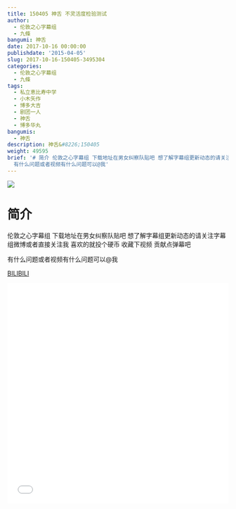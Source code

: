 ```yaml
---
title: 150405 神舌 不灵活度检验测试
author:
  - 伦敦之心字幕组
  - 九條
bangumi: 神舌
date: 2017-10-16 00:00:00
publishdate: '2015-04-05'
slug: 2017-10-16-150405-3495304
categories:
  - 伦敦之心字幕组
  - 九條
tags:
  - 私立恵比寿中学
  - 小木矢作
  - 博多大吉
  - 剧团一人
  - 神舌
  - 博多华丸
bangumis:
  - 神舌
description: 神舌&#8226;150405
weight: 49595
brief: '# 简介 伦敦之心字幕组 下载地址在男女纠察队贴吧 想了解字幕组更新动态的请关注字幕组微博或者直接关注我 喜欢的就投个硬币 收藏下视频 贡献点弹幕吧
  有什么问题或者视频有什么问题可以@我'
---
```


![](https://i.imgur.com/EGp6KHy.jpg)

# 简介  
伦敦之心字幕组 下载地址在男女纠察队贴吧 想了解字幕组更新动态的请关注字幕组微博或者直接关注我 喜欢的就投个硬币 收藏下视频 贡献点弹幕吧


有什么问题或者视频有什么问题可以@我

  [BILIBILI](https://www.bilibili.com/video/av3495304/)


<div class="vcontainer">  <iframe class='video' src="//www.bilibili.com/blackboard/player.html?aid=3495304" width="100%" height="500" frameborder="0" allowfullscreen="allowfullscreen"></iframe></div>
